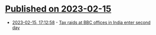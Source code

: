 # [Published on 2023-02-15](index.md)

* [2023-02-15, 17:12:58](https://news.ycombinator.com/item?id=34807080) - [Tax raids at BBC offices in India enter second day](https://www.theguardian.com/world/2023/feb/15/tax-raids-at-bbc-offices-in-india-enter-second-day)
